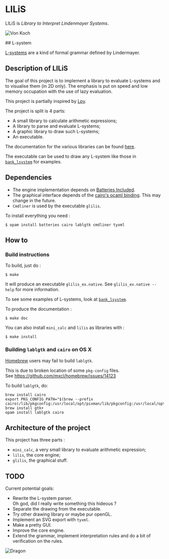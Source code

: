 # LILiS

LILiS is *Library to Interpret Lindenmayer Systems*.

![Von Koch](http://drup.github.io/LILiS/vonkoch.svg)

## L-system

[L-systems](http://en.wikipedia.org/wiki/L-system) are a kind of formal grammar defined by Lindermayer.

## Description of LILiS

The goal of this project is to implement a library to evaluate L-systems and to visualise them (in 2D only).
The emphasis is put on speed and low memory occupation with the use of lazy evaluation.

This project is partially inspired by [Lpy](http://openalea.gforge.inria.fr/dokuwiki/doku.php?id=packages:vplants:lpy:main).

The project is split is 4 parts:
- A small library to calculate arithmetic expressions;
- A library to parse and evaluate L-systems;
- A graphic library to draw such L-systems;
- An executable.

The documentation for the various libraries can be found [here](http://drup.github.io/LILiS/).

The executable can be used to draw any L-system like those in [`bank_lsystem`](bank_lsystem) for examples.

## Dependencies

- The engine implementation depends on [Batteries Included](https://github.com/ocaml-batteries-team/batteries-included).
- The graphical interface depends of the [cairo's ocaml binding](https://forge.ocamlcore.org/projects/cairo/).
  This may change in the future.
- `Cmdliner` is used by the executable `glilis`.

To install everything you need :

	$ opam install batteries cairo lablgtk cmdliner tyxml

## How to

### Build instructions

To build, just do :

	$ make

It will produce an executable `glilis_ex.native`. See `glilis_ex.native --help` for more information.

To see some examples of L-systems, look at [`bank_lsystem`](bank_lsystem).

To produce the documentation :

	$ make doc

You can also install `mini_calc` and `lilis` as libraries with :

	$ make install

### Building `lablgtk` and `cairo` on OS X

[Homebrew](http://mxcl.github.io/homebrew/) users may fail to build `lablgtk`.

This is due to broken location of some `pkg-config` files.  
See <https://github.com/mxcl/homebrew/issues/14123>

To build `lablgtk`, do:

	brew install cairo
	export PKG_CONFIG_PATH="$(brew --prefix cairo)/lib/pkgconfig:/usr/local/opt/pixman/lib/pkgconfig:/usr/local/opt/fontconfig/lib/pkgconfig:/usr/local/opt/freetype/lib/pkgconfig:/usr/local/opt/libpng/lib/pkgconfig:/usr/X11/lib/pkgconfig"
	brew install gtk+
	opam install lablgtk cairo

## Architecture of the project

This project has three parts :
- `mini_calc`, a very small library to evaluate arithmetic expression;
- `lilis`, the core engine;
- `glilis`, the graphical stuff.

## TODO

Current potential goals:

- Rewrite the L-system parser.  
  Oh god, did I really write something this hideous ?
- Separate the drawing from the executable.
- Try other drawing library or maybe pur openGL.
- Implement an SVG export with `tyxml`.
- Make a pretty GUI.
- Improve the core engine.
- Extend the grammar, implement interpretation rules and do a bit of verification on the rules.


![Dragon](http://drup.github.io/LILiS/dragon.svg)

